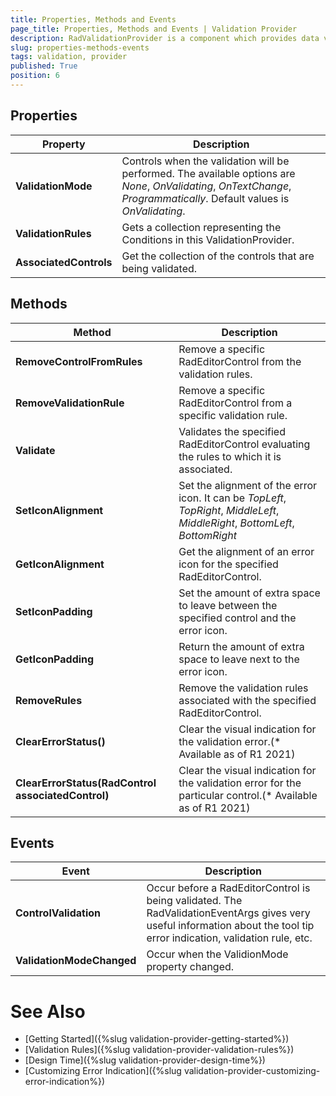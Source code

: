 ```yaml
---
title: Properties, Methods and Events
page_title: Properties, Methods and Events | Validation Provider
description: RadValidationProvider is a component which provides data validation management for editors in bound and unbound mode. 
slug: properties-methods-events
tags: validation, provider
published: True
position: 6 
---
```


## Properties

|Property|Description|
|----|----|
|**ValidationMode**| Controls when the validation will be performed. The available options are *None*, *OnValidating*, *OnTextChange*, *Programmatically*. Default values is *OnValidating*.|
|**ValidationRules**| Gets a collection representing the Conditions in this ValidationProvider.|
|**AssociatedControls**|Get the collection of the controls that are being validated.|

## Methods

|Method|Description|
|----|----|
|**RemoveControlFromRules**|Remove a specific RadEditorControl from the validation rules.|
|**RemoveValidationRule**|Remove a specific RadEditorControl from a specific validation rule.|
|**Validate**|Validates the specified RadEditorControl evaluating the rules to which it is associated.|
|**SetIconAlignment**|Set the alignment of the error icon. It can be *TopLeft*, *TopRight*, *MiddleLeft*, *MiddleRight*, *BottomLeft*, *BottomRight*|
|**GetIconAlignment**|Get the alignment of an error icon for the specified RadEditorControl.|
|**SetIconPadding**|Set the amount of extra space to leave between the specified control and the error icon.|
|**GetIconPadding**|Return the amount of extra space to leave next to the error icon.|
|**RemoveRules**|Remove the validation rules associated with the specified RadEditorControl.|
|**ClearErrorStatus()**|Clear the visual indication for the validation error.(* Available as of R1 2021)|
|**ClearErrorStatus(RadControl associatedControl)**|Clear the visual indication for the validation error for the particular control.(* Available as of R1 2021)|

## Events 

|Event|Description|
|----|----|
|**ControlValidation**|Occur before a RadEditorControl is being validated. The RadValidationEventArgs gives very useful information about the tool tip error indication, validation rule, etc.|
|**ValidationModeChanged**|Occur when the ValidionMode property changed.|

# See Also

* [Getting Started]({%slug validation-provider-getting-started%})
* [Validation Rules]({%slug validation-provider-validation-rules%})
* [Design Time]({%slug validation-provider-design-time%})
* [Customizing Error Indication]({%slug validation-provider-customizing-error-indication%})
 
        
